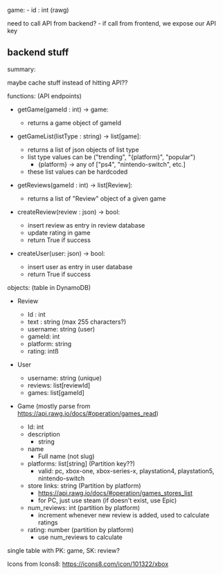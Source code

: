 game:
    - id : int (rawg)


need to call API from backend?
    - if call from frontend, we expose our API key
  
backend stuff
-----------------------------------
summary:

maybe cache stuff instead of hitting API??


functions: (API endpoints)

- getGame(gameId : int) -> game:
  - returns a game object of gameId

- getGameList(listType : string) -> list[game]:
  - returns a list of json objects of list type
  - list type values can be ("trending", "{platform}", "popular")
      - {platform} -> any of ["ps4", "nintendo-switch", etc.]
  - these list values can be hardcoded

<!-- - getGameOfDay() -> game:
  - returns a game object that is game of the day (can hardcode this to be any game) -->

- getReviews(gameId : int) -> list[Review]:
  - returns a list of "Review" object of a given game

- createReview(review : json) -> bool:
  - insert review as entry in review database
  - update rating in game
  - return True if success

- createUser(user: json) -> bool:
  - insert user as entry in user database 
  - return True if success

objects: (table in DynamoDB)

- Review
  - Id : int
  - text : string (max 255 characters?)
  - username: string (user)
  - gameId: int
  - platform: string
  - rating: intß

- User
  - username: string (unique)
  - reviews: list[reviewId]
  - games: list[gameId]

- Game (mostly parse from https://api.rawg.io/docs/#operation/games_read)
  - Id: int
  - description
    - string 
  - name
    - Full name (not slug)
  - platforms: list[string] (Partition key??)
    - valid: pc, xbox-one, xbox-series-x, playstation4, playstation5, nintendo-switch
  - store links: string (Partition by platform)
    - https://api.rawg.io/docs/#operation/games_stores_list
    - for PC, just use steam (if doesn't exist, use Epic)
  - num_reviews: int (partition by platform)
    - increment whenever new review is added, used to calculate ratings
  - rating: number (partition by platform)
    - use num_reviews to calculate

single table with PK: game, SK: review?

Icons from Icons8:
https://icons8.com/icon/101322/xbox
